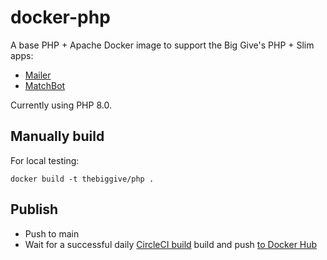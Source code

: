 # docker-php

A base PHP + Apache Docker image to support the Big Give's PHP + Slim apps:
 
 * [Mailer](https://github.com/thebiggive/mailer)
 * [MatchBot](https://github.com/thebiggive/matchbot)

Currently using PHP 8.0.

## Manually build

For local testing:

    docker build -t thebiggive/php .

## Publish

* Push to main
* Wait for a successful daily [CircleCI build](.circleci/config.yml) build and push [to Docker Hub](https://hub.docker.com/r/thebiggive/php/builds/)
